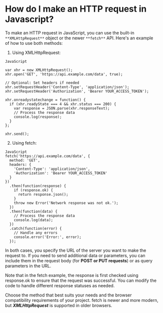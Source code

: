 # How do I make an HTTP request in Javascript?

To make an HTTP request in JavaScript, you can use the built-in `**XMLHttpRequest**` object or the newer `**fetch**` API. Here's an example of how to use both methods:

1. Using XMLHttpRequest:

```
JavaScript

var xhr = new XMLHttpRequest();
xhr.open('GET', 'https://api.example.com/data', true);

// Optional: Set headers if needed
xhr.setRequestHeader('Content-Type', 'application/json');
xhr.setRequestHeader('Authorization', 'Bearer YOUR_ACCESS_TOKEN');

xhr.onreadystatechange = function() {
  if (xhr.readyState === 4 && xhr.status === 200) {
    var response = JSON.parse(xhr.responseText);
    // Process the response data
    console.log(response);
  }
};

xhr.send();
```

2. Using fetch:

```
JavaScript
fetch('https://api.example.com/data', {
  method: 'GET',
  headers: {
    'Content-Type': 'application/json',
    'Authorization': 'Bearer YOUR_ACCESS_TOKEN'
  }
})
  .then(function(response) {
    if (response.ok) {
      return response.json();
    }
    throw new Error('Network response was not ok.');
  })
  .then(function(data) {
    // Process the response data
    console.log(data);
  })
  .catch(function(error) {
    // Handle any errors
    console.error('Error:', error);
  });
```


In both cases, you specify the URL of the server you want to make the request to. If you need to send additional data or parameters, you can include them in the request body (for **POST or PUT requests**) or as query parameters in the URL.

Note that in the fetch example, the response is first checked using response.ok to ensure that the request was successful. You can modify the code to handle different response statuses as needed.

Choose the method that best suits your needs and the browser compatibility requirements of your project. fetch is newer and more modern, but **_XMLHttpRequest_** is supported in older browsers.